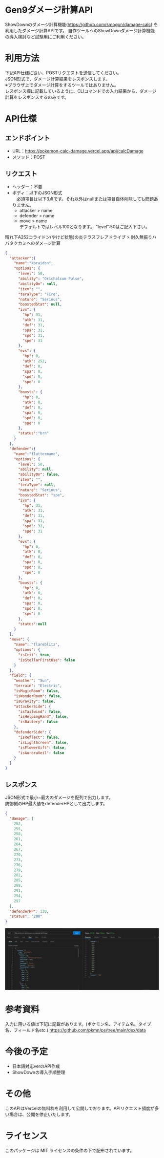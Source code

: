 # Gen9ダメージ計算API
ShowDownのダメージ計算機能(https://github.com/smogon/damage-calc) を利用したダメージ計算APIです。
自作ツールへのShowDownダメージ計算機能の導入検討など試験用にご利用ください。

# 利用方法
下記API仕様に従い、POSTリクエストを送信してください。  
JSON形式で、ダメージ計算結果をレスポンスします。  
※ブラウザ上でダメージ計算をするツールではありません。  
レスポンス欄に記載しているように、CLIコマンドでの入力結果から、ダメージ計算をレスポンスするのみです。

# API仕様
## エンドポイント
- URL：https://pokemon-calc-damage.vercel.app/api/calcDamage
- メソッド：POST
## リクエスト
- ヘッダー：不要
- ボディ：以下のJSON形式  
　必須項目は以下3点です。それ以外はnullまたは項目自体削除しても問題ありません。
  - attacker > name
  - defender > name
  - move > name  
  デフォルトではレベル100となります。  "level":50はご記入下さい。

晴れ下A252コライドン(やけど状態)の炎テラスフレアドライブ > 耐久無振りハバタクカミへのダメージ計算
```json
{
  "attacker":{
    "name":"koraidon",
    "options": {
      "level": 50,
      "ability": "Orichalcum Pulse",
      "abilityOn": null,
      "item": "",
      "teraType": "Fire",
      "nature": "Serious",
      "boostedStat": null,
      "ivs": {
        "hp": 31,
        "atk": 31,
        "def": 31,
        "spa": 31,
        "spd": 31,
        "spe": 31
      },
      "evs": {
        "hp": 0,
        "atk": 252,
        "def": 0,
        "spa": 0,
        "spd": 0,
        "spe": 0
      },
      "boosts": {
        "hp": 0,
        "atk": 0,
        "def": 0,
        "spa": 0,
        "spd": 0,
        "spe": 0
      },
      "status":"brn"
    }
  },
  "defender":{
    "name":"fluttermane",
    "options": {
      "level": 50,
      "ability": null,
      "abilityOn": false,
      "item": "",
      "teraType": null,
      "nature": "Serious",
      "boostedStat": "spe",
      "ivs": {
        "hp": 31,
        "atk": 31,
        "def": 31,
        "spa": 31,
        "spd": 31,
        "spe": 31
      },
      "evs": {
        "hp": 0,
        "atk": 0,
        "def": 0,
        "spa": 0,
        "spd": 0,
        "spe": 0
      },
      "boosts": {
        "hp": 0,
        "atk": 0,
        "def": 0,
        "spa": 0,
        "spd": 0,
        "spe": 0
      },
      "status":null
    }
  },
  "move": {
    "name": "flareblitz",
    "options": {
      "isCrit": true,
      "isStellarFirstUse": false
    }
  },
  "field": {
    "weather": "Sun",
    "terrain": "Electric",
    "isMagicRoom": false,
    "isWonderRoom": false,
    "isGravity": false,
    "attackerSide": {
      "isTailwind": false,
      "isHelpingHand": false,
      "isBattery": false
    },
    "defenderSide": {
      "isReflect": false,
      "isLightScreen": false,
      "isFlowerGift": false,
      "isAuroraVeil": false
    }
  }
}
```
## レスポンス
JSON形式で最小~最大のダメージを配列で出力します。  
防御側のHP最大値をdefenderHPとして出力します。
```JSON
{
  "damage": [
    252,
    255,
    258,
    261,
    264,
    267,
    270,
    273,
    276,
    279,
    282,
    285,
    288,
    291,
    294,
    297
  ],
  "defenderHP": 130,
  "status": "200"
}
```
![alt text](public/image.png)

# 参考資料
入力に用いる値は下記に記載があります。(ポケモン名、アイテム名、タイプ名、フィールド名etc.)
https://github.com/pkmn/ps/tree/main/dex/data

# 今後の予定
- 日本語対応verのAPI作成
- ShowDownの導入手順整理

# その他
このAPIはVercelの無料枠を利用して公開しております。APIリクエスト頻度が多い場合は、公開を停止いたします。

# ライセンス
このパッケージは MIT ライセンスの条件の下で配布されています。

